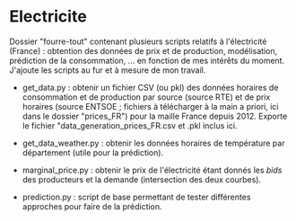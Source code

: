 # Electricite
Dossier "fourre-tout" contenant plusieurs scripts relatifs à l'électricité (France) : obtention des données de prix et de production, modélisation, prédiction de la consommation, ... en fonction de mes intérêts du moment.
J'ajoute les scripts au fur et à mesure de mon travail.

* get_data.py : obtenir un fichier CSV (ou pkl) des données horaires de consommation et de production par source (source RTE) et de prix horaires (source ENTSOE ; fichiers à télécharger à la main a priori, ici dans le dossier "prices_FR") pour la maille France depuis 2012. Exporte le fichier "data_generation_prices_FR.csv et .pkl inclus ici.

* get_data_weather.py : obtenir les données horaires de température par département (utile pour la prédiction).
  
* marginal_price.py : obtenir le prix de l'électricité étant donnés les _bids_ des producteurs et la demande (intersection des deux courbes).

* prediction.py : script de base permettant de tester différentes approches pour faire de la prédiction.
